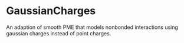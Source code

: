 GaussianCharges
===============

An adaption of smooth PME that models nonbonded interactions using gaussian charges instead of point charges.
